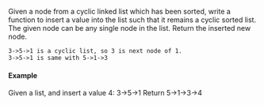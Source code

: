 Given a node from a cyclic linked list which has been sorted, write a function to insert a value into the list such that it remains a cyclic sorted list. The given node can be any single node in the list. Return the inserted new node.

```
3->5->1 is a cyclic list, so 3 is next node of 1.
3->5->1 is same with 5->1->3
```

#### Example
Given a list, and insert a value 4:
3->5->1
Return 5->1->3->4
